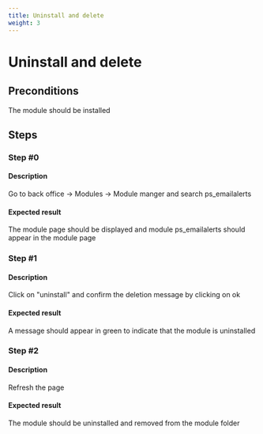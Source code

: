 ```yaml
---
title: Uninstall and delete
weight: 3
---
```


# Uninstall and delete

## Preconditions

The module should be installed
## Steps
### Step #0
#### Description
Go to back office -> Modules -> Module manger and search ps_emailalerts



#### Expected result
The module page should be displayed and module ps_emailalerts should appear in the module page
### Step #1
#### Description
Click on "uninstall" and confirm the deletion message by clicking on ok
#### Expected result
A message should appear in green to indicate that the module is uninstalled
### Step #2
#### Description
Refresh the page
#### Expected result
The module should be uninstalled and removed from the module folder
